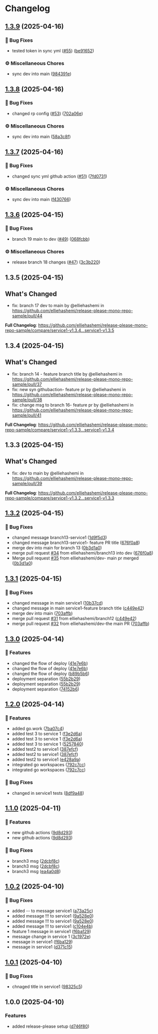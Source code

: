 # Changelog

## [1.3.9](https://github.com/elliehashemi/release-please-mono-repo-sample/compare/service1-v1.3.8...service1-v1.3.9) (2025-04-16)


### 🐛 Bug Fixes

* tested token in sync yml ([#55](https://github.com/elliehashemi/release-please-mono-repo-sample/issues/55)) ([be91652](https://github.com/elliehashemi/release-please-mono-repo-sample/commit/be916522ce98b98ac10050295e7d9e22e27d1818))


### ⚙️ Miscellaneous Chores

* sync dev into main ([984391e](https://github.com/elliehashemi/release-please-mono-repo-sample/commit/984391e9815b0d8121679f96971c98926eda7aae))

## [1.3.8](https://github.com/elliehashemi/release-please-mono-repo-sample/compare/service1-v1.3.7...service1-v1.3.8) (2025-04-16)


### 🐛 Bug Fixes

* changed rp config ([#53](https://github.com/elliehashemi/release-please-mono-repo-sample/issues/53)) ([702a06e](https://github.com/elliehashemi/release-please-mono-repo-sample/commit/702a06e1012a4055176108e70f61500a86ead9d1))


### ⚙️ Miscellaneous Chores

* sync dev into main ([58a3c8f](https://github.com/elliehashemi/release-please-mono-repo-sample/commit/58a3c8f9fb41cb08c193c43f656c8ce0f968e870))

## [1.3.7](https://github.com/elliehashemi/release-please-mono-repo-sample/compare/service1-v1.3.6...service1-v1.3.7) (2025-04-16)


### 🐛 Bug Fixes

* changed sync yml github action ([#51](https://github.com/elliehashemi/release-please-mono-repo-sample/issues/51)) ([7fd0731](https://github.com/elliehashemi/release-please-mono-repo-sample/commit/7fd0731506815dfa5d2ee36f9a0e6e8b92beaa75))


### ⚙️ Miscellaneous Chores

* sync dev into main ([f430766](https://github.com/elliehashemi/release-please-mono-repo-sample/commit/f4307662c3c6fd0e25a6b47cb4d586c15c3ff1c8))

## [1.3.6](https://github.com/elliehashemi/release-please-mono-repo-sample/compare/service1-v1.3.5...service1-v1.3.6) (2025-04-15)


### 🐛 Bug Fixes

* branch 19 main to dev ([#49](https://github.com/elliehashemi/release-please-mono-repo-sample/issues/49)) ([068fcbb](https://github.com/elliehashemi/release-please-mono-repo-sample/commit/068fcbba5aefc48c66e6fa16c8c12699a710b61b))


### ⚙️ Miscellaneous Chores

* release branch 18 changes ([#47](https://github.com/elliehashemi/release-please-mono-repo-sample/issues/47)) ([3c3b220](https://github.com/elliehashemi/release-please-mono-repo-sample/commit/3c3b2208eafb5d2e6d71be36ae62cd0248524a33))

## 1.3.5 (2025-04-15)

## What's Changed
* fix: branch 17 dev to main by @elliehashemi in https://github.com/elliehashemi/release-please-mono-repo-sample/pull/44


**Full Changelog**: https://github.com/elliehashemi/release-please-mono-repo-sample/compare/service1-v1.3.4...service1-v1.3.5

## 1.3.4 (2025-04-15)

## What's Changed
* fix: branch 14 - feature branch title by @elliehashemi in https://github.com/elliehashemi/release-please-mono-repo-sample/pull/37
* fix: new syn githubaction- feature pr by @elliehashemi in https://github.com/elliehashemi/release-please-mono-repo-sample/pull/38
* fix: change msg to branch 16- feature pr by @elliehashemi in https://github.com/elliehashemi/release-please-mono-repo-sample/pull/41


**Full Changelog**: https://github.com/elliehashemi/release-please-mono-repo-sample/compare/service1-v1.3.3...service1-v1.3.4

## 1.3.3 (2025-04-15)

## What's Changed
* fix: dev to main by @elliehashemi in https://github.com/elliehashemi/release-please-mono-repo-sample/pull/39


**Full Changelog**: https://github.com/elliehashemi/release-please-mono-repo-sample/compare/service1-v1.3.2...service1-v1.3.3

## [1.3.2](https://github.com/elliehashemi/release-please-mono-repo-sample/compare/service1-v1.3.1...service1-v1.3.2) (2025-04-15)


### 🐛 Bug Fixes

* changed message branch13-service1 ([1d9f5d3](https://github.com/elliehashemi/release-please-mono-repo-sample/commit/1d9f5d3dc275ce23578e8a5bb6c3f8ca09f32b45))
* changed message branch13-service1- feature PR title ([676f0a8](https://github.com/elliehashemi/release-please-mono-repo-sample/commit/676f0a801aac19029c26164dedc55574f3d9902e))
* merge dev into main for branch 13 ([0b3d1a0](https://github.com/elliehashemi/release-please-mono-repo-sample/commit/0b3d1a05c6baff2a84b09b5b7722d4d386bb5311))
* merge pull request [#34](https://github.com/elliehashemi/release-please-mono-repo-sample/issues/34) from elliehashemi/branch13 into dev ([676f0a8](https://github.com/elliehashemi/release-please-mono-repo-sample/commit/676f0a801aac19029c26164dedc55574f3d9902e))
* Merge pull request [#35](https://github.com/elliehashemi/release-please-mono-repo-sample/issues/35) from elliehashemi/dev- main pr merged ([0b3d1a0](https://github.com/elliehashemi/release-please-mono-repo-sample/commit/0b3d1a05c6baff2a84b09b5b7722d4d386bb5311))

## [1.3.1](https://github.com/elliehashemi/release-please-mono-repo-sample/compare/service1-v1.3.0...service1-v1.3.1) (2025-04-15)


### 🐛 Bug Fixes

* changed message in main service1 ([10b37cd](https://github.com/elliehashemi/release-please-mono-repo-sample/commit/10b37cdb553887779bfd9e7d5c78c343632ff7f6))
* changed message in main service1-feature branch title ([c449e42](https://github.com/elliehashemi/release-please-mono-repo-sample/commit/c449e4209d8e14a7399ec8eed3759260e990fd76))
* merge dev into main ([703affb](https://github.com/elliehashemi/release-please-mono-repo-sample/commit/703affbb8fbfcdea849b1e2168e9e999095732b4))
* merge pull request [#31](https://github.com/elliehashemi/release-please-mono-repo-sample/issues/31) from elliehashemi/branch12 ([c449e42](https://github.com/elliehashemi/release-please-mono-repo-sample/commit/c449e4209d8e14a7399ec8eed3759260e990fd76))
* merge pull request [#32](https://github.com/elliehashemi/release-please-mono-repo-sample/issues/32) from elliehashemi/dev-the main PR ([703affb](https://github.com/elliehashemi/release-please-mono-repo-sample/commit/703affbb8fbfcdea849b1e2168e9e999095732b4))

## [1.3.0](https://github.com/elliehashemi/release-please-mono-repo-sample/compare/service1-v1.2.0...service1-v1.3.0) (2025-04-14)


### 🚀 Features

* changed the flow of deploy ([41e7e6b](https://github.com/elliehashemi/release-please-mono-repo-sample/commit/41e7e6bde24bf2eeabc0ed8a479e92a2f03f36a4))
* changed the flow of deploy ([41e7e6b](https://github.com/elliehashemi/release-please-mono-repo-sample/commit/41e7e6bde24bf2eeabc0ed8a479e92a2f03f36a4))
* changed the flow of deploy ([b89b5b6](https://github.com/elliehashemi/release-please-mono-repo-sample/commit/b89b5b6577ecc3134201a41dba508dd404ec85ad))
* deployment separation ([55b2b29](https://github.com/elliehashemi/release-please-mono-repo-sample/commit/55b2b295091a6e2b254748772034c835a30e3feb))
* deployment separation ([55b2b29](https://github.com/elliehashemi/release-please-mono-repo-sample/commit/55b2b295091a6e2b254748772034c835a30e3feb))
* deployment separation ([74152b6](https://github.com/elliehashemi/release-please-mono-repo-sample/commit/74152b6daccbbcfe7ece0fdc2684405a158d88ef))

## [1.2.0](https://github.com/elliehashemi/release-please-mono-repo-sample/compare/service1-v1.1.0...service1-v1.2.0) (2025-04-14)


### 🚀 Features

* added go.work ([7ba07c4](https://github.com/elliehashemi/release-please-mono-repo-sample/commit/7ba07c49cb30aebf5f40c853b83059d69e42e34b))
* added test 3 to service 1 ([f3e2d6a](https://github.com/elliehashemi/release-please-mono-repo-sample/commit/f3e2d6a600f291b2ca542844ddc59336f1c39fb9))
* added test 3 to service 1 ([f3e2d6a](https://github.com/elliehashemi/release-please-mono-repo-sample/commit/f3e2d6a600f291b2ca542844ddc59336f1c39fb9))
* added test 3 to service 1 ([5257840](https://github.com/elliehashemi/release-please-mono-repo-sample/commit/52578402770b569ec695ea51c81e402f111a9e07))
* added test2 to service1 ([387efcf](https://github.com/elliehashemi/release-please-mono-repo-sample/commit/387efcff63d71569561a46869ca649078034483f))
* added test2 to service1 ([387efcf](https://github.com/elliehashemi/release-please-mono-repo-sample/commit/387efcff63d71569561a46869ca649078034483f))
* added test2 to service1 ([e428a9a](https://github.com/elliehashemi/release-please-mono-repo-sample/commit/e428a9a57d8cf37c9efd07848cb1287cf05ee314))
* integrated go workspaces ([792c7cc](https://github.com/elliehashemi/release-please-mono-repo-sample/commit/792c7cc6fef6aeefdd5eb0b6841d03d29f3cf53e))
* integrated go workspaces ([792c7cc](https://github.com/elliehashemi/release-please-mono-repo-sample/commit/792c7cc6fef6aeefdd5eb0b6841d03d29f3cf53e))


### 🐛 Bug Fixes

* changed in service1 tests ([8df9a48](https://github.com/elliehashemi/release-please-mono-repo-sample/commit/8df9a4887dc5df10baecbe1c908bbdee7c37509f))

## [1.1.0](https://github.com/elliehashemi/release-please-mono-repo-sample/compare/service1-v1.0.2...service1-v1.1.0) (2025-04-11)


### 🚀 Features

* new github actions ([9d8d293](https://github.com/elliehashemi/release-please-mono-repo-sample/commit/9d8d29378663b400de60fdaa30e89af9d6ffc443))
* new github actions ([9d8d293](https://github.com/elliehashemi/release-please-mono-repo-sample/commit/9d8d29378663b400de60fdaa30e89af9d6ffc443))


### 🐛 Bug Fixes

* branch3 msg ([2dcbf8c](https://github.com/elliehashemi/release-please-mono-repo-sample/commit/2dcbf8cae526f0a5cd7bfc84e5d6c5a0084b0c1a))
* branch3 msg ([2dcbf8c](https://github.com/elliehashemi/release-please-mono-repo-sample/commit/2dcbf8cae526f0a5cd7bfc84e5d6c5a0084b0c1a))
* branch3 msg ([ea4a0d8](https://github.com/elliehashemi/release-please-mono-repo-sample/commit/ea4a0d8ad1d10f363e9e0c060876d30f8d38e770))

## [1.0.2](https://github.com/elliehashemi/release-please-mono-repo-sample/compare/service1-v1.0.1...service1-v1.0.2) (2025-04-10)


### 🐛 Bug Fixes

* added -- to message service1 ([a73a25c](https://github.com/elliehashemi/release-please-mono-repo-sample/commit/a73a25c3d37bac4eae8d2a5541b7b521f16e64e7))
* added message !!! to service1 ([9a528e0](https://github.com/elliehashemi/release-please-mono-repo-sample/commit/9a528e066fd4900cea4b59bf1fc39ac4106cbad2))
* added message !!! to service1 ([9a528e0](https://github.com/elliehashemi/release-please-mono-repo-sample/commit/9a528e066fd4900cea4b59bf1fc39ac4106cbad2))
* added message !!! to service1 ([c104e4b](https://github.com/elliehashemi/release-please-mono-repo-sample/commit/c104e4bbaf5ed1413037804e479ac4c1af1bf38b))
* feature 1 message in service1 ([f6ba129](https://github.com/elliehashemi/release-please-mono-repo-sample/commit/f6ba1290a01306d23cdc4b32cdb1ca58fe665168))
* message change in service 1 ([3c1972e](https://github.com/elliehashemi/release-please-mono-repo-sample/commit/3c1972e210295e68833a85dd02097097938223f9))
* message in service1 ([f6ba129](https://github.com/elliehashemi/release-please-mono-repo-sample/commit/f6ba1290a01306d23cdc4b32cdb1ca58fe665168))
* message in service1 ([d371c15](https://github.com/elliehashemi/release-please-mono-repo-sample/commit/d371c154a9a6b49415bb557c64758ae9d1eefd48))

## [1.0.1](https://github.com/elliehashemi/release-please-mono-repo-sample/compare/service1-v1.0.0...service1-v1.0.1) (2025-04-10)


### 🐛 Bug Fixes

* chnaged title in service1 ([98325c5](https://github.com/elliehashemi/release-please-mono-repo-sample/commit/98325c57c9deb43d3f02654afc4652765ad7e24f))

## 1.0.0 (2025-04-10)


### Features

* added release-please setup ([d746f80](https://github.com/elliehashemi/release-please-mono-repo-sample/commit/d746f80918c27ecc3fe581f690f406c784a9e50e))
